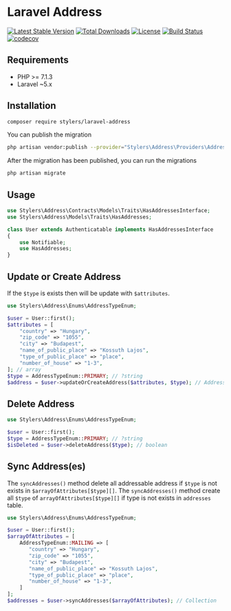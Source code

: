 # Laravel Address

[![Latest Stable Version](https://poser.pugx.org/stylers/laravel-address/version)](https://packagist.org/packages/stylers/laravel-address) 
[![Total Downloads](https://poser.pugx.org/stylers/laravel-address/downloads)](https://packagist.org/packages/stylers/laravel-address) 
[![License](https://poser.pugx.org/stylers/laravel-address/license)](https://packagist.org/packages/stylers/laravel-address) 
[![Build Status](https://travis-ci.org/stylers-llc/laravel-address.svg?branch=master)](https://travis-ci.org/stylers-llc/laravel-address) 
[![codecov](https://codecov.io/gh/stylers-llc/laravel-address/branch/master/graph/badge.svg)](https://codecov.io/gh/stylers-llc/laravel-address) 

## Requirements
- PHP >= 7.1.3
- Laravel ~5.x

## Installation
```bash
composer require stylers/laravel-address
```

You can publish the migration
```bash
php artisan vendor:publish --provider="Stylers\Address\Providers\AddressServiceProvider"
```

After the migration has been published, you can run the migrations
```bash
php artisan migrate
```

## Usage
```php
use Stylers\Address\Contracts\Models\Traits\HasAddressesInterface;
use Stylers\Address\Models\Traits\HasAddresses;

class User extends Authenticatable implements HasAddressesInterface
{
    use Notifiable;
    use HasAddresses;
}
```

## Update or Create Address
If the `$type` is exists then will be update with `$attributes`.
```php
use Stylers\Address\Enums\AddressTypeEnum;

$user = User::first();
$attributes = [
    "country" => "Hungary",
    "zip_code" => "1055",
    "city" => "Budapest",
    "name_of_public_place" => "Kossuth Lajos",
    "type_of_public_place" => "place",
    "number_of_house" => "1-3",
]; // array
$type = AddressTypeEnum::PRIMARY; // ?string
$address = $user->updateOrCreateAddress($attributes, $type); // AddressInterface
```

## Delete Address
```php
use Stylers\Address\Enums\AddressTypeEnum;

$user = User::first();
$type = AddressTypeEnum::PRIMARY; // ?string
$isDeleted = $user->deleteAddress($type); // boolean
```

## Sync Address(es)
The `syncAddresses()` method delete all addressable address if `$type` is not exists in `$arrayOfAttributes[$type][]`.
The `syncAddresses()` method create all `$type` of `arrayOfAttributes[$type][]` if type is not exists in `addresses` table.
```php
use Stylers\Address\Enums\AddressTypeEnum;

$user = User::first();
$arrayOfAttributes = [
    AddressTypeEnum::MAILING => [
       "country" => "Hungary",
       "zip_code" => "1055",
       "city" => "Budapest",
       "name_of_public_place" => "Kossuth Lajos",
       "type_of_public_place" => "place",
       "number_of_house" => "1-3",
    ]
];
$addresses = $user->syncAddresses($arrayOfAttributes); // Collection
```
